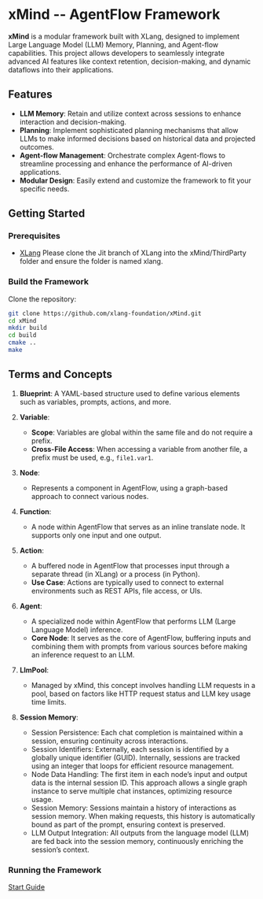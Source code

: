 # xMind -- AgentFlow Framework

**xMind** is a modular framework built with XLang, designed to implement Large Language Model (LLM) Memory, Planning, and Agent-flow capabilities. This project allows developers to seamlessly integrate advanced AI features like context retention, decision-making, and dynamic dataflows into their applications.

## Features

- **LLM Memory**: Retain and utilize context across sessions to enhance interaction and decision-making.
- **Planning**: Implement sophisticated planning mechanisms that allow LLMs to make informed decisions based on historical data and projected outcomes.
- **Agent-flow Management**: Orchestrate complex Agent-flows to streamline processing and enhance the performance of AI-driven applications.
- **Modular Design**: Easily extend and customize the framework to fit your specific needs.

## Getting Started

### Prerequisites

- [XLang](https://github.com/xlang-foundation/xlang) Please clone the Jit branch of XLang into the xMind/ThirdParty folder and ensure the folder is named xlang.

### Build the Framework

Clone the repository:

```bash
git clone https://github.com/xlang-foundation/xMind.git
cd xMind
mkdir build
cd build
cmake ..
make

```

## Terms and Concepts

1. **Blueprint**: A YAML-based structure used to define various elements such as variables, prompts, actions, and more.

2. **Variable**: 
   - **Scope**: Variables are global within the same file and do not require a prefix. 
   - **Cross-File Access**: When accessing a variable from another file, a prefix must be used, e.g., `file1.var1`.

3. **Node**: 
   - Represents a component in AgentFlow, using a graph-based approach to connect various nodes.

4. **Function**:
   - A node within AgentFlow that serves as an inline translate node. It supports only one input and one output.

5. **Action**:
   - A buffered node in AgentFlow that processes input through a separate thread (in XLang) or a process (in Python).
   - **Use Case**: Actions are typically used to connect to external environments such as REST APIs, file access, or UIs.

6. **Agent**:
   - A specialized node within AgentFlow that performs LLM (Large Language Model) inference. 
   - **Core Node**: It serves as the core of AgentFlow, buffering inputs and combining them with prompts from various sources before making an inference request to an LLM.

7. **LlmPool**:
   - Managed by xMind, this concept involves handling LLM requests in a pool, based on factors like HTTP request status and LLM key usage time limits.
8. **Session Memory**: 
   - Session Persistence: Each chat completion is maintained within a session, ensuring continuity across interactions.
   - Session Identifiers: Externally, each session is identified by a globally unique identifier (GUID). Internally, sessions are tracked using an integer that loops for efficient resource management.
   - Node Data Handling: The first item in each node’s input and output data is the internal session ID. This approach allows a single graph instance to serve multiple chat instances, optimizing resource usage.
   - Session Memory: Sessions maintain a history of interactions as session memory. When making requests, this history is automatically bound as part of the prompt, ensuring context is preserved.
   - LLM Output Integration: All outputs from the language model (LLM) are fed back into the session memory, continuously enriching the session’s context.
### Running the Framework
  [Start Guide](./Start.md)
